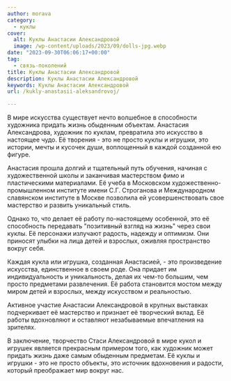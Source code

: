 ```yaml
---
author: morava
category:
  - куклы
cover:
  alt: Куклы Анастасии Александровой
  image: /wp-content/uploads/2023/09/dolls-jpg.webp
date: "2023-09-30T06:06:17+00:00"
tag:
  - связь-поколений
title: Куклы Анастасии Александровой
description: Куклы Анастасии Александровой
keywords: Куклы Анастасии Александровой
url: /kukly-anastasii-aleksandrovoj/

---
```

В мире искусства существует нечто волшебное в способности художника придать жизнь обыденным объектам. Анастасия Александрова, художник по куклам, превратила это искусство в настоящее чудо. Её творения \- это не просто куклы и игрушки, это истории, мечты и кусочек души, воплощенный в каждой созданной ею фигуре.

Анастасия прошла долгий и тщательный путь обучения, начиная с художественной школы и заканчивая мастерством фимо и пластическими материалами. Её учеба в Московском художественно-промышленном институте имени С.Г. Строганова и Международном славянском институте в Москве позволила ей усовершенствовать свое мастерство и развить уникальный стиль.

Однако то, что делает её работу по-настоящему особенной, это её способность передавать "позитивный взгляд на жизнь" через свои куклы. Её персонажи излучают радость, надежду и оптимизм. Они приносят улыбки на лица детей и взрослых, оживляя пространство вокруг себя.

Каждая кукла или игрушка, созданная Анастасией, \- это произведение искусства, единственное в своем роде. Она придает им индивидуальность и уникальность, делая их чем-то большим, чем просто предметами развлечения. Её работа становится мостом между миром детей и взрослых, между искусством и реальностью.

Активное участие Анастасии Александровой в крупных выставках подчеркивает её мастерство и признает её творческий вклад. Её работы вдохновляют и оставляют незабываемые впечатления на зрителях.

В заключение, творчество Стаси Александровой в мире кукол и игрушек является прекрасным примером того, как художник может придать жизнь даже самым обыденным предметам. Её куклы и игрушки \- это не просто объекты, это источник вдохновения и радости, который преображает мир вокруг нас.
